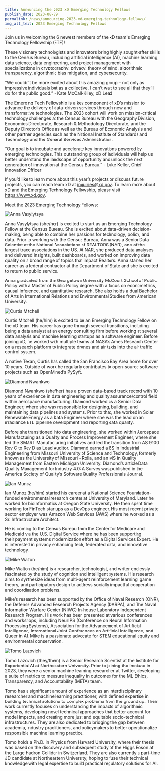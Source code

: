 ```yaml
---
title: Announcing the 2023 xD Emerging Technology Fellows
publish_date: 2023-08-29
permalink: /news/announcing-2023-xd-emerging-technology-fellows/
img_alt_text: 2023 Emerging Technology Fellows
---
```

<p>
  Join us in welcoming the 6 newest members of the xD team's Emerging Technology Fellowship (ETF)!
</p>

<p>
  These visionary technologists and innovators bring highly sought-after skills to the Census Bureau, including artificial intelligence (AI), machine learning, data science, data engineering, and project management with specializations in cryptography, privacy, theory of mind, algorithmic transparency, algorithmic bias mitigation, and cybersecurity.
</p>

<p>
“We couldn’t be more excited about this amazing group – not only as impressive individuals but as a collective. I can’t wait to see all that they’ll do for the public good.” - Kate McCall-Kiley, xD Lead
</p>

<p>The Emerging Tech Fellowship is a key component of xD’s mission to advance the delivery of data-driven services through new and transformative technologies. The 2023 cohort will work on mission-critical technology challenges at the Census Bureau with the Geography Division, Economics Directorate, Research & Methodology Directorate, and the Deputy Director’s Office as well as the Bureau of Economic Analysis and other partner agencies such as the National Institute of Standards and Technology and the General Services Administration. </p>

<p>“Our goal is to incubate and accelerate key innovations powered by emerging technologies. This outstanding group of individuals will help us better understand the landscape of opportunity and unlock the next generation of innovation at the Census Bureau.” - Luke Keller, Chief Innovation Officer </p>

<p>If you’d like to learn more about this year’s projects or discuss future projects, you can reach team xD at <a class="usa-link long-link" href="mailto:inquiries@xd.gov">inquiries@xd.gov</a>. To learn more about xD and the Emerging Technology Fellowship, please visit <a href="https://www.xd.gov/" target="_blank">https://www.xd.gov</a>.</p>

<p class="title">Meet the 2023 Emerging Technology Fellows: </p>

<img class="profile-img" src="{{ site.baseurl }}/assets/img/news/anna-vasylytsya.jpg" alt="Anna Vasylytsya">
<p><span class="title">Anna Vasylytsya (she/her)</span> is excited to start as an Emerging Technology Fellow at the Census Bureau. She is excited about data-driven decision-making, being able to combine her passions for technology, policy, and data.  Prior to working with the Census Bureau, Anna was a Senior Data Scientist at the National Associations of REALTORS (NAR), one of the largest trade associations in the US. At NAR, she produced data analyses and delivered insights, built dashboards, and worked on improving data quality on a broad range of topics that impact Realtors. Anna started her career as a federal contractor at the Department of State and she is excited to return to public service. </p>

<p>Anna graduated from the Georgetown University McCourt School of Public Policy with a Master of Public Policy degree with a focus on econometrics, causal inference, and quantitative research. She also holds a dual Bachelor of Arts in International Relations and Environmental Studies from American University.  </p>

<img class="profile-img" src="{{ site.baseurl }}/assets/img/news/curtis-mitchell.jpg" alt="Curtis Mitchell">
<p><span class="title">Curtis Mitchell (he/him)</span> is excited to be an Emerging Technology Fellow on the xD team. His career has gone through several transitions, including being a data analyst at an energy consulting firm before working at several data analysis and machine learning startups as a software engineer. Before joining xD, he worked with multiple teams at NASA’s Ames Research Center on a research platform to integrate drones and air taxis into the air traffic control system.</p>

<p>A native Texan, Curtis has called the San Francisco Bay Area home for over 10 years. Outside of work he regularly contributes to open-source software projects such as OpenMined’s PySyft.  </p>

<img class="profile-img" src="{{ site.baseurl }}/assets/img/news/diamond-nwankwo.jpg" alt="Diamond Nwankwo">
<p><span class="title">Diamond Nwankwo (she/her)</span> has a proven data-based track record with 10 years of experience in data engineering and quality assurance/control field within aerospace manufacturing. Diamond worked as a Senior Data Engineer; where she was responsible for designing, building, and maintaining data pipelines and systems. Prior to that, she worked in Solar Renewable Energy as a Data Engineer where she was the lead on an irradiance ETL pipeline development and reporting data quality.</p>

<p>Before she transitioned into data engineering, she worked within Aerospace Manufacturing as a Quality and Process Improvement Engineer, where she led the SMART Manufacturing initiatives and led the transition from AS 9100 Rev C to Rev D as Lead Auditor. Diamond earned a BS in Industrial Engineering from Missouri University of Science and Technology, formerly known as the University of Missouri - Rolla, and an MS in Quality Management from Eastern Michigan University. Diamond’s article <span class="paper-title">Data Quality Management for Industry 4.0: A Survey</span> was published in the America Society of Quality’s Software Quality Professionals Journal.</p>

<img class="profile-img" src="{{ site.baseurl }}/assets/img/news/ian-munoz.jpg" alt="Ian Munoz">
<p><span class="title">Ian Munoz (he/him)</span> started his career at a National Science Foundation-funded environmental research center at University of Maryland. Later he worked for bioinformatics at Oregon State University. He then spent time working for FinTech startups as a DevOps engineer. His most recent private sector employer was Amazon Web Services (AWS) where he worked as a Sr. Infrastructure Architect.</p>

<p>He is coming to the Census Bureau from the Center for Medicare and Medicaid via the U.S. Digital Service where he has been supporting their payment systems modernization effort as a Digital Services Expert. He is interested in privacy enhancing tech, federated data, and innovative technology.  </p>

<img class="profile-img" src="{{ site.baseurl }}/assets/img/news/mike-walton.jpg" alt="Mike Walton">
<p><span class="title">Mike Walton (he/him)</span> is a researcher, technologist, and writer endlessly fascinated by the study of cognition and intelligent systems. His research aims to synthesize ideas from multi-agent reinforcement learning, game theory, and participatory design to address socially impactful cooperation and coordination problems.</p>

<p>Mike’s research has been supported by the Office of Naval Research (ONR), the Defense Advanced Research Projects Agency (DARPA), and The Naval Information Warfare Center (NIWC) In-house Laboratory Independent Research Program. His work has been presented at various conferences and workshops, including NeurIPS (Conference on Neural Information Processing Systems), Association for the Advancement of Artificial Intelligence, International Joint Conferences on Artificial Intelligence, and Queer in AI. Mike is a passionate advocate for STEM educational equity and environmental conservation.</p>

<img class="profile-img" src="{{ site.baseurl }}/assets/img/news/tomo-lazovich.jpg" alt="Tomo Lazovich">
<p><span class="title">Tomo Lazovich (they/them)</span> is a Senior Research Scientist at the Institute for Experiential AI at Northeastern University. Prior to joining the institute in 2023, they were a senior machine learning researcher at Twitter, developing a suite of metrics to measure inequality in outcomes for the ML Ethics, Transparency, and Accountability (META) team.</p>

<p>Tomo has a significant amount of experience as an interdisciplinary researcher and machine learning practitioner, with defined expertise in building technical solutions to complex problems from the ground up. Their work currently focuses on understanding the impacts of algorithmic systems, developing novel technical approaches that better account for model impacts, and creating more just and equitable socio-technical infrastructures. They are also dedicated to bridging the gap between academia, industry practitioners, and policymakers to better operationalize responsible machine learning practice.  </p>

<p>Tomo holds a Ph.D. in Physics from Harvard University, where their thesis was based on the discovery and subsequent study of the Higgs Boson at the Large Hadron Collider in Switzerland. They are also currently a part-time JD candidate at Northeastern University, hoping to fuse their technical knowledge with legal expertise to build practical regulatory solutions for AI.  </p>
